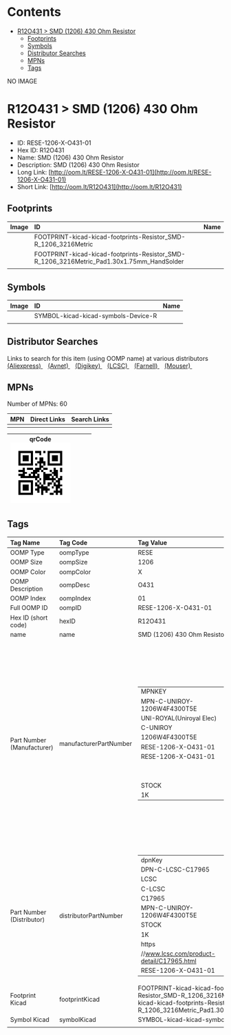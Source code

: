 



Contents
========

* [R12O431 > SMD (1206) 430 Ohm Resistor](#r12o431--smd-1206-430-ohm-resistor)
	* [Footprints](#footprints)
	* [Symbols](#symbols)
	* [Distributor Searches](#distributor-searches)
	* [MPNs](#mpns)
	* [Tags](#tags)
  
NO IMAGE  
# R12O431 > SMD (1206) 430 Ohm Resistor

- ID: RESE-1206-X-O431-01
- Hex ID: R12O431
- Name: SMD (1206) 430 Ohm Resistor
- Description: SMD (1206) 430 Ohm Resistor
- Long Link: [http://oom.lt/RESE-1206-X-O431-01](http://oom.lt/RESE-1206-X-O431-01)
- Short Link: [http://oom.lt/R12O431](http://oom.lt/R12O431)

## Footprints
  

|Image|ID|Name|
| :--- | :--- | :--- |
||FOOTPRINT-kicad-kicad-footprints-Resistor_SMD-R_1206_3216Metric||
||FOOTPRINT-kicad-kicad-footprints-Resistor_SMD-R_1206_3216Metric_Pad1.30x1.75mm_HandSolder||
||||

## Symbols
  

|Image|ID|Name|
| :--- | :--- | :--- |
|![]()|SYMBOL-kicad-kicad-symbols-Device-R||
||||

## Distributor Searches
  
Links to search for this item (using OOMP name) at various distributors  
[(Aliexpress) ](https://www.aliexpress.com/wholesale?SearchText=1117SMD+1206+430+Ohm+Resistor)&nbsp;&nbsp;&nbsp;[(Avnet) ](https://www.avnet.com/shop/us/search/SMD+1206+430+Ohm+Resistor)&nbsp;&nbsp;&nbsp;[(Digikey) ](https://www.digikey.co.uk/en/products/result?s=SMD+1206+430+Ohm+Resistor)&nbsp;&nbsp;&nbsp;[(LCSC) ](https://www.lcsc.com/search?q=SMD+1206+430+Ohm+Resistor)&nbsp;&nbsp;&nbsp;[(Farnell) ](https://uk.farnell.com/search?st=SMD+1206+430+Ohm+Resistor)&nbsp;&nbsp;&nbsp;[(Mouser) ](https://www.mouser.com/c/?q=SMD+1206+430+Ohm+Resistor)&nbsp;&nbsp;&nbsp;
## MPNs
  
Number of MPNs: 60  

|MPN|Direct Links|Search Links|
| :--- | :--- | :--- |
||||
  

|qrCode<br>[![](https://raw.githubusercontent.com/oomlout/oomlout_OOMP_parts_V2/main/RESE/1206/X/O431/01/qrCode_140.png)](https://github.com/oomlout/oomlout_OOMP_parts_V2/tree/main/RESE/1206/X/O431/01/qrCode.png)||||
| :---: | :---: | :---: | :---: |

## Tags
  

|Tag Name|Tag Code|Tag Value|
| :--- | :--- | :--- |
|OOMP Type|oompType|RESE|
|OOMP Size|oompSize|1206|
|OOMP Color|oompColor|X|
|OOMP Description|oompDesc|O431|
|OOMP Index|oompIndex|01|
|Full OOMP ID|oompID|RESE-1206-X-O431-01|
|Hex ID (short code)|hexID|R12O431|
|name|name|SMD (1206) 430 Ohm Resistor|
|Part Number (Manufacturer)|manufacturerPartNumber|<table><tr><td>MPNKEY</td></tr><tr><td> MPN-C-UNIROY-1206W4F4300T5E</td><td> MANUFACTURER</td></tr><tr><td> UNI-ROYAL(Uniroyal Elec)</td><td> MANUCODE</td></tr><tr><td> C-UNIROY</td><td> MPN</td></tr><tr><td> 1206W4F4300T5E</td><td> OOMPIDPARTIAL</td></tr><tr><td> RESE-1206-X-O431-01</td><td> OOMPID</td></tr><tr><td> RESE-1206-X-O431-01</td><td> LINK</td></tr><tr><td> </td><td> DESCRIPTION</td></tr><tr><td> </td><td> TAGS</td></tr><tr><td> STOCK</td></tr><tr><td>1K</td></tr></table></td><td> <table><tr><td>MPNKEY</td></tr><tr><td> MPN-C-LIZELE-CR1206F44300G</td><td> MANUFACTURER</td></tr><tr><td> LIZ Elec</td><td> MANUCODE</td></tr><tr><td> C-LIZELE</td><td> MPN</td></tr><tr><td> CR1206F44300G</td><td> OOMPIDPARTIAL</td></tr><tr><td> RESE-1206-X-O431-01</td><td> OOMPID</td></tr><tr><td> RESE-1206-X-O431-01</td><td> LINK</td></tr><tr><td> </td><td> DESCRIPTION</td></tr><tr><td> </td><td> TAGS</td></tr><tr><td> </td></tr></table></td><td> <table><tr><td>MPNKEY</td></tr><tr><td> MPN-C-RALEC-RTT064300FTP</td><td> MANUFACTURER</td></tr><tr><td> RALEC</td><td> MANUCODE</td></tr><tr><td> C-RALEC</td><td> MPN</td></tr><tr><td> RTT064300FTP</td><td> OOMPIDPARTIAL</td></tr><tr><td> RESE-1206-X-O431-01</td><td> OOMPID</td></tr><tr><td> RESE-1206-X-O431-01</td><td> LINK</td></tr><tr><td> </td><td> DESCRIPTION</td></tr><tr><td> </td><td> TAGS</td></tr><tr><td> </td></tr></table></td><td> <table><tr><td>MPNKEY</td></tr><tr><td> MPN-C-YAGEO-RC1206JR-07430RL</td><td> MANUFACTURER</td></tr><tr><td> YAGEO</td><td> MANUCODE</td></tr><tr><td> C-YAGEO</td><td> MPN</td></tr><tr><td> RC1206JR-07430RL</td><td> OOMPIDPARTIAL</td></tr><tr><td> RESE-1206-X-O431-01</td><td> OOMPID</td></tr><tr><td> RESE-1206-X-O431-01</td><td> LINK</td></tr><tr><td> </td><td> DESCRIPTION</td></tr><tr><td> </td><td> TAGS</td></tr><tr><td> STOCK</td></tr><tr><td>1K</td></tr></table></td><td> <table><tr><td>MPNKEY</td></tr><tr><td> MPN-C-YAGEO-RC1206FR-07430RL</td><td> MANUFACTURER</td></tr><tr><td> YAGEO</td><td> MANUCODE</td></tr><tr><td> C-YAGEO</td><td> MPN</td></tr><tr><td> RC1206FR-07430RL</td><td> OOMPIDPARTIAL</td></tr><tr><td> RESE-1206-X-O431-01</td><td> OOMPID</td></tr><tr><td> RESE-1206-X-O431-01</td><td> LINK</td></tr><tr><td> </td><td> DESCRIPTION</td></tr><tr><td> </td><td> TAGS</td></tr><tr><td> STOCK</td></tr><tr><td>1K</td></tr></table></td><td> <table><tr><td>MPNKEY</td></tr><tr><td> MPN-C-WALSIN-WR12X4300FTL</td><td> MANUFACTURER</td></tr><tr><td> Walsin Tech Corp</td><td> MANUCODE</td></tr><tr><td> C-WALSIN</td><td> MPN</td></tr><tr><td> WR12X4300FTL</td><td> OOMPIDPARTIAL</td></tr><tr><td> RESE-1206-X-O431-01</td><td> OOMPID</td></tr><tr><td> RESE-1206-X-O431-01</td><td> LINK</td></tr><tr><td> </td><td> DESCRIPTION</td></tr><tr><td> </td><td> TAGS</td></tr><tr><td> </td></tr></table></td><td> <table><tr><td>MPNKEY</td></tr><tr><td> MPN-C-YAGEO-AC1206FR-07430RL</td><td> MANUFACTURER</td></tr><tr><td> YAGEO</td><td> MANUCODE</td></tr><tr><td> C-YAGEO</td><td> MPN</td></tr><tr><td> AC1206FR-07430RL</td><td> OOMPIDPARTIAL</td></tr><tr><td> RESE-1206-X-O431-01</td><td> OOMPID</td></tr><tr><td> RESE-1206-X-O431-01</td><td> LINK</td></tr><tr><td> </td><td> DESCRIPTION</td></tr><tr><td> </td><td> TAGS</td></tr><tr><td> </td></tr></table></td><td> <table><tr><td>MPNKEY</td></tr><tr><td> MPN-C-YAGEO-AC1206JR-07430RL</td><td> MANUFACTURER</td></tr><tr><td> YAGEO</td><td> MANUCODE</td></tr><tr><td> C-YAGEO</td><td> MPN</td></tr><tr><td> AC1206JR-07430RL</td><td> OOMPIDPARTIAL</td></tr><tr><td> RESE-1206-X-O431-01</td><td> OOMPID</td></tr><tr><td> RESE-1206-X-O431-01</td><td> LINK</td></tr><tr><td> </td><td> DESCRIPTION</td></tr><tr><td> </td><td> TAGS</td></tr><tr><td> </td></tr></table></td><td> <table><tr><td>MPNKEY</td></tr><tr><td> MPN-C-VIKING-ARG06FTC4300</td><td> MANUFACTURER</td></tr><tr><td> Viking Tech</td><td> MANUCODE</td></tr><tr><td> C-VIKING</td><td> MPN</td></tr><tr><td> ARG06FTC4300</td><td> OOMPIDPARTIAL</td></tr><tr><td> RESE-1206-X-O431-01</td><td> OOMPID</td></tr><tr><td> RESE-1206-X-O431-01</td><td> LINK</td></tr><tr><td> </td><td> DESCRIPTION</td></tr><tr><td> </td><td> TAGS</td></tr><tr><td> STOCK</td></tr><tr><td>1K</td></tr></table></td><td> <table><tr><td>MPNKEY</td></tr><tr><td> MPN-C-FHGUAN-RS-06K431JT</td><td> MANUFACTURER</td></tr><tr><td> FH (Guangdong Fenghua Advanced Tech)</td><td> MANUCODE</td></tr><tr><td> C-FHGUAN</td><td> MPN</td></tr><tr><td> RS-06K431JT</td><td> OOMPIDPARTIAL</td></tr><tr><td> RESE-1206-X-O431-01</td><td> OOMPID</td></tr><tr><td> RESE-1206-X-O431-01</td><td> LINK</td></tr><tr><td> </td><td> DESCRIPTION</td></tr><tr><td> </td><td> TAGS</td></tr><tr><td> </td></tr></table></td><td> <table><tr><td>MPNKEY</td></tr><tr><td> MPN-C-RALEC-RTT06431JTP</td><td> MANUFACTURER</td></tr><tr><td> RALEC</td><td> MANUCODE</td></tr><tr><td> C-RALEC</td><td> MPN</td></tr><tr><td> RTT06431JTP</td><td> OOMPIDPARTIAL</td></tr><tr><td> RESE-1206-X-O431-01</td><td> OOMPID</td></tr><tr><td> RESE-1206-X-O431-01</td><td> LINK</td></tr><tr><td> </td><td> DESCRIPTION</td></tr><tr><td> </td><td> TAGS</td></tr><tr><td> </td></tr></table></td><td> <table><tr><td>MPNKEY</td></tr><tr><td> MPN-C-FHGUAN-RS-06K4300FT</td><td> MANUFACTURER</td></tr><tr><td> FH (Guangdong Fenghua Advanced Tech)</td><td> MANUCODE</td></tr><tr><td> C-FHGUAN</td><td> MPN</td></tr><tr><td> RS-06K4300FT</td><td> OOMPIDPARTIAL</td></tr><tr><td> RESE-1206-X-O431-01</td><td> OOMPID</td></tr><tr><td> RESE-1206-X-O431-01</td><td> LINK</td></tr><tr><td> </td><td> DESCRIPTION</td></tr><tr><td> </td><td> TAGS</td></tr><tr><td> STOCK</td></tr><tr><td>1K</td></tr></table></td><td> <table><tr><td>MPNKEY</td></tr><tr><td> MPN-C-FHGUAN-TE06H4300DT</td><td> MANUFACTURER</td></tr><tr><td> FH (Guangdong Fenghua Advanced Tech)</td><td> MANUCODE</td></tr><tr><td> C-FHGUAN</td><td> MPN</td></tr><tr><td> TE06H4300DT</td><td> OOMPIDPARTIAL</td></tr><tr><td> RESE-1206-X-O431-01</td><td> OOMPID</td></tr><tr><td> RESE-1206-X-O431-01</td><td> LINK</td></tr><tr><td> </td><td> DESCRIPTION</td></tr><tr><td> </td><td> TAGS</td></tr><tr><td> </td></tr></table></td><td> <table><tr><td>MPNKEY</td></tr><tr><td> MPN-C-RESIST-AECR1206F430RK9</td><td> MANUFACTURER</td></tr><tr><td> Resistor.Today</td><td> MANUCODE</td></tr><tr><td> C-RESIST</td><td> MPN</td></tr><tr><td> AECR1206F430RK9</td><td> OOMPIDPARTIAL</td></tr><tr><td> RESE-1206-X-O431-01</td><td> OOMPID</td></tr><tr><td> RESE-1206-X-O431-01</td><td> LINK</td></tr><tr><td> </td><td> DESCRIPTION</td></tr><tr><td> </td><td> TAGS</td></tr><tr><td> </td></tr></table></td><td> <table><tr><td>MPNKEY</td></tr><tr><td> MPN-C-WALSIN-WR12X431JTL</td><td> MANUFACTURER</td></tr><tr><td> Walsin Tech Corp</td><td> MANUCODE</td></tr><tr><td> C-WALSIN</td><td> MPN</td></tr><tr><td> WR12X431JTL</td><td> OOMPIDPARTIAL</td></tr><tr><td> RESE-1206-X-O431-01</td><td> OOMPID</td></tr><tr><td> RESE-1206-X-O431-01</td><td> LINK</td></tr><tr><td> </td><td> DESCRIPTION</td></tr><tr><td> </td><td> TAGS</td></tr><tr><td> STOCK</td></tr><tr><td>1K</td></tr></table></td><td> <table><tr><td>MPNKEY</td></tr><tr><td> MPN-C-UNIROY-1206W4J0431T5E</td><td> MANUFACTURER</td></tr><tr><td> UNI-ROYAL(Uniroyal Elec)</td><td> MANUCODE</td></tr><tr><td> C-UNIROY</td><td> MPN</td></tr><tr><td> 1206W4J0431T5E</td><td> OOMPIDPARTIAL</td></tr><tr><td> RESE-1206-X-O431-01</td><td> OOMPID</td></tr><tr><td> RESE-1206-X-O431-01</td><td> LINK</td></tr><tr><td> </td><td> DESCRIPTION</td></tr><tr><td> </td><td> TAGS</td></tr><tr><td> STOCK</td></tr><tr><td>1K</td></tr></table></td><td> <table><tr><td>MPNKEY</td></tr><tr><td> MPN-C-UNIROY-HP06W2J0431T5E</td><td> MANUFACTURER</td></tr><tr><td> UNI-ROYAL(Uniroyal Elec)</td><td> MANUCODE</td></tr><tr><td> C-UNIROY</td><td> MPN</td></tr><tr><td> HP06W2J0431T5E</td><td> OOMPIDPARTIAL</td></tr><tr><td> RESE-1206-X-O431-01</td><td> OOMPID</td></tr><tr><td> RESE-1206-X-O431-01</td><td> LINK</td></tr><tr><td> </td><td> DESCRIPTION</td></tr><tr><td> </td><td> TAGS</td></tr><tr><td> STOCK</td></tr><tr><td>1K</td></tr></table></td><td> <table><tr><td>MPNKEY</td></tr><tr><td> MPN-C-UNIROY-HP06W2F4300T5E</td><td> MANUFACTURER</td></tr><tr><td> UNI-ROYAL(Uniroyal Elec)</td><td> MANUCODE</td></tr><tr><td> C-UNIROY</td><td> MPN</td></tr><tr><td> HP06W2F4300T5E</td><td> OOMPIDPARTIAL</td></tr><tr><td> RESE-1206-X-O431-01</td><td> OOMPID</td></tr><tr><td> RESE-1206-X-O431-01</td><td> LINK</td></tr><tr><td> </td><td> DESCRIPTION</td></tr><tr><td> </td><td> TAGS</td></tr><tr><td> </td></tr></table></td><td> <table><tr><td>MPNKEY</td></tr><tr><td> MPN-C-KOASPE-RK73H2BTTD4300F</td><td> MANUFACTURER</td></tr><tr><td> KOA Speer Elec</td><td> MANUCODE</td></tr><tr><td> C-KOASPE</td><td> MPN</td></tr><tr><td> RK73H2BTTD4300F</td><td> OOMPIDPARTIAL</td></tr><tr><td> RESE-1206-X-O431-01</td><td> OOMPID</td></tr><tr><td> RESE-1206-X-O431-01</td><td> LINK</td></tr><tr><td> </td><td> DESCRIPTION</td></tr><tr><td> </td><td> TAGS</td></tr><tr><td> </td></tr></table></td><td> <table><tr><td>MPNKEY</td></tr><tr><td> MPN-C-SUSUMU-PRG3216P-4300-B-T5</td><td> MANUFACTURER</td></tr><tr><td> SUSUMU</td><td> MANUCODE</td></tr><tr><td> C-SUSUMU</td><td> MPN</td></tr><tr><td> PRG3216P-4300-B-T5</td><td> OOMPIDPARTIAL</td></tr><tr><td> RESE-1206-X-O431-01</td><td> OOMPID</td></tr><tr><td> RESE-1206-X-O431-01</td><td> LINK</td></tr><tr><td> </td><td> DESCRIPTION</td></tr><tr><td> </td><td> TAGS</td></tr><tr><td> </td></tr></table></td><td> <table><tr><td>MPNKEY</td></tr><tr><td> MPN-C-VISHAY-MCA12060D4300BP100</td><td> MANUFACTURER</td></tr><tr><td> Vishay Intertech</td><td> MANUCODE</td></tr><tr><td> C-VISHAY</td><td> MPN</td></tr><tr><td> MCA12060D4300BP100</td><td> OOMPIDPARTIAL</td></tr><tr><td> RESE-1206-X-O431-01</td><td> OOMPID</td></tr><tr><td> RESE-1206-X-O431-01</td><td> LINK</td></tr><tr><td> </td><td> DESCRIPTION</td></tr><tr><td> </td><td> TAGS</td></tr><tr><td> </td></tr></table></td><td> <table><tr><td>MPNKEY</td></tr><tr><td> MPN-C-SUSUMU-HRG3216P-4300-D-T5</td><td> MANUFACTURER</td></tr><tr><td> SUSUMU</td><td> MANUCODE</td></tr><tr><td> C-SUSUMU</td><td> MPN</td></tr><tr><td> HRG3216P-4300-D-T5</td><td> OOMPIDPARTIAL</td></tr><tr><td> RESE-1206-X-O431-01</td><td> OOMPID</td></tr><tr><td> RESE-1206-X-O431-01</td><td> LINK</td></tr><tr><td> </td><td> DESCRIPTION</td></tr><tr><td> </td><td> TAGS</td></tr><tr><td> </td></tr></table></td><td> <table><tr><td>MPNKEY</td></tr><tr><td> MPN-C-SUSUMU-RG3216N-4300-B-T5</td><td> MANUFACTURER</td></tr><tr><td> SUSUMU</td><td> MANUCODE</td></tr><tr><td> C-SUSUMU</td><td> MPN</td></tr><tr><td> RG3216N-4300-B-T5</td><td> OOMPIDPARTIAL</td></tr><tr><td> RESE-1206-X-O431-01</td><td> OOMPID</td></tr><tr><td> RESE-1206-X-O431-01</td><td> LINK</td></tr><tr><td> </td><td> DESCRIPTION</td></tr><tr><td> </td><td> TAGS</td></tr><tr><td> </td></tr></table></td><td> <table><tr><td>MPNKEY</td></tr><tr><td> MPN-C-VISHAY-TNPW1206430RBETA</td><td> MANUFACTURER</td></tr><tr><td> Vishay Intertech</td><td> MANUCODE</td></tr><tr><td> C-VISHAY</td><td> MPN</td></tr><tr><td> TNPW1206430RBETA</td><td> OOMPIDPARTIAL</td></tr><tr><td> RESE-1206-X-O431-01</td><td> OOMPID</td></tr><tr><td> RESE-1206-X-O431-01</td><td> LINK</td></tr><tr><td> </td><td> DESCRIPTION</td></tr><tr><td> </td><td> TAGS</td></tr><tr><td> </td></tr></table></td><td> <table><tr><td>MPNKEY</td></tr><tr><td> MPN-C-PANASO-ERA-8AEB431V</td><td> MANUFACTURER</td></tr><tr><td> PANASONIC</td><td> MANUCODE</td></tr><tr><td> C-PANASO</td><td> MPN</td></tr><tr><td> ERA-8AEB431V</td><td> OOMPIDPARTIAL</td></tr><tr><td> RESE-1206-X-O431-01</td><td> OOMPID</td></tr><tr><td> RESE-1206-X-O431-01</td><td> LINK</td></tr><tr><td> </td><td> DESCRIPTION</td></tr><tr><td> </td><td> TAGS</td></tr><tr><td> </td></tr></table></td><td> <table><tr><td>MPNKEY</td></tr><tr><td> MPN-C-PANASO-ERJ-8ENF4300V</td><td> MANUFACTURER</td></tr><tr><td> PANASONIC</td><td> MANUCODE</td></tr><tr><td> C-PANASO</td><td> MPN</td></tr><tr><td> ERJ-8ENF4300V</td><td> OOMPIDPARTIAL</td></tr><tr><td> RESE-1206-X-O431-01</td><td> OOMPID</td></tr><tr><td> RESE-1206-X-O431-01</td><td> LINK</td></tr><tr><td> </td><td> DESCRIPTION</td></tr><tr><td> </td><td> TAGS</td></tr><tr><td> </td></tr></table></td><td> <table><tr><td>MPNKEY</td></tr><tr><td> MPN-C-PANASO-ERJ-8GEYJ431V</td><td> MANUFACTURER</td></tr><tr><td> PANASONIC</td><td> MANUCODE</td></tr><tr><td> C-PANASO</td><td> MPN</td></tr><tr><td> ERJ-8GEYJ431V</td><td> OOMPIDPARTIAL</td></tr><tr><td> RESE-1206-X-O431-01</td><td> OOMPID</td></tr><tr><td> RESE-1206-X-O431-01</td><td> LINK</td></tr><tr><td> </td><td> DESCRIPTION</td></tr><tr><td> </td><td> TAGS</td></tr><tr><td> </td></tr></table></td><td> <table><tr><td>MPNKEY</td></tr><tr><td> MPN-C-PANASO-ERJ-P08J431V</td><td> MANUFACTURER</td></tr><tr><td> PANASONIC</td><td> MANUCODE</td></tr><tr><td> C-PANASO</td><td> MPN</td></tr><tr><td> ERJ-P08J431V</td><td> OOMPIDPARTIAL</td></tr><tr><td> RESE-1206-X-O431-01</td><td> OOMPID</td></tr><tr><td> RESE-1206-X-O431-01</td><td> LINK</td></tr><tr><td> </td><td> DESCRIPTION</td></tr><tr><td> </td><td> TAGS</td></tr><tr><td> </td></tr></table></td><td> <table><tr><td>MPNKEY</td></tr><tr><td> MPN-C-VISHAY-CRCW1206430RJNEA</td><td> MANUFACTURER</td></tr><tr><td> Vishay Intertech</td><td> MANUCODE</td></tr><tr><td> C-VISHAY</td><td> MPN</td></tr><tr><td> CRCW1206430RJNEA</td><td> OOMPIDPARTIAL</td></tr><tr><td> RESE-1206-X-O431-01</td><td> OOMPID</td></tr><tr><td> RESE-1206-X-O431-01</td><td> LINK</td></tr><tr><td> </td><td> DESCRIPTION</td></tr><tr><td> </td><td> TAGS</td></tr><tr><td> </td></tr></table></td><td> <table><tr><td>MPNKEY</td></tr><tr><td> MPN-C-SUSUMU-HRG3216P-4300-D-T1</td><td> MANUFACTURER</td></tr><tr><td> SUSUMU</td><td> MANUCODE</td></tr><tr><td> C-SUSUMU</td><td> MPN</td></tr><tr><td> HRG3216P-4300-D-T1</td><td> OOMPIDPARTIAL</td></tr><tr><td> RESE-1206-X-O431-01</td><td> OOMPID</td></tr><tr><td> RESE-1206-X-O431-01</td><td> LINK</td></tr><tr><td> </td><td> DESCRIPTION</td></tr><tr><td> </td><td> TAGS</td></tr><tr><td> </td></tr></table></td><td> <table><tr><td>MPNKEY</td></tr><tr><td> MPN-C-UNIROY-1206W4F4300T5E</td><td> MANUFACTURER</td></tr><tr><td> UNI-ROYAL(Uniroyal Elec)</td><td> MANUCODE</td></tr><tr><td> C-UNIROY</td><td> MPN</td></tr><tr><td> 1206W4F4300T5E</td><td> OOMPIDPARTIAL</td></tr><tr><td> RESE-1206-X-O431-01</td><td> OOMPID</td></tr><tr><td> RESE-1206-X-O431-01</td><td> LINK</td></tr><tr><td> </td><td> DESCRIPTION</td></tr><tr><td> </td><td> TAGS</td></tr><tr><td> STOCK</td></tr><tr><td>1K</td></tr></table></td><td> <table><tr><td>MPNKEY</td></tr><tr><td> MPN-C-LIZELE-CR1206F44300G</td><td> MANUFACTURER</td></tr><tr><td> LIZ Elec</td><td> MANUCODE</td></tr><tr><td> C-LIZELE</td><td> MPN</td></tr><tr><td> CR1206F44300G</td><td> OOMPIDPARTIAL</td></tr><tr><td> RESE-1206-X-O431-01</td><td> OOMPID</td></tr><tr><td> RESE-1206-X-O431-01</td><td> LINK</td></tr><tr><td> </td><td> DESCRIPTION</td></tr><tr><td> </td><td> TAGS</td></tr><tr><td> </td></tr></table></td><td> <table><tr><td>MPNKEY</td></tr><tr><td> MPN-C-RALEC-RTT064300FTP</td><td> MANUFACTURER</td></tr><tr><td> RALEC</td><td> MANUCODE</td></tr><tr><td> C-RALEC</td><td> MPN</td></tr><tr><td> RTT064300FTP</td><td> OOMPIDPARTIAL</td></tr><tr><td> RESE-1206-X-O431-01</td><td> OOMPID</td></tr><tr><td> RESE-1206-X-O431-01</td><td> LINK</td></tr><tr><td> </td><td> DESCRIPTION</td></tr><tr><td> </td><td> TAGS</td></tr><tr><td> </td></tr></table></td><td> <table><tr><td>MPNKEY</td></tr><tr><td> MPN-C-YAGEO-RC1206JR-07430RL</td><td> MANUFACTURER</td></tr><tr><td> YAGEO</td><td> MANUCODE</td></tr><tr><td> C-YAGEO</td><td> MPN</td></tr><tr><td> RC1206JR-07430RL</td><td> OOMPIDPARTIAL</td></tr><tr><td> RESE-1206-X-O431-01</td><td> OOMPID</td></tr><tr><td> RESE-1206-X-O431-01</td><td> LINK</td></tr><tr><td> </td><td> DESCRIPTION</td></tr><tr><td> </td><td> TAGS</td></tr><tr><td> STOCK</td></tr><tr><td>1K</td></tr></table></td><td> <table><tr><td>MPNKEY</td></tr><tr><td> MPN-C-YAGEO-RC1206FR-07430RL</td><td> MANUFACTURER</td></tr><tr><td> YAGEO</td><td> MANUCODE</td></tr><tr><td> C-YAGEO</td><td> MPN</td></tr><tr><td> RC1206FR-07430RL</td><td> OOMPIDPARTIAL</td></tr><tr><td> RESE-1206-X-O431-01</td><td> OOMPID</td></tr><tr><td> RESE-1206-X-O431-01</td><td> LINK</td></tr><tr><td> </td><td> DESCRIPTION</td></tr><tr><td> </td><td> TAGS</td></tr><tr><td> STOCK</td></tr><tr><td>1K</td></tr></table></td><td> <table><tr><td>MPNKEY</td></tr><tr><td> MPN-C-WALSIN-WR12X4300FTL</td><td> MANUFACTURER</td></tr><tr><td> Walsin Tech Corp</td><td> MANUCODE</td></tr><tr><td> C-WALSIN</td><td> MPN</td></tr><tr><td> WR12X4300FTL</td><td> OOMPIDPARTIAL</td></tr><tr><td> RESE-1206-X-O431-01</td><td> OOMPID</td></tr><tr><td> RESE-1206-X-O431-01</td><td> LINK</td></tr><tr><td> </td><td> DESCRIPTION</td></tr><tr><td> </td><td> TAGS</td></tr><tr><td> </td></tr></table></td><td> <table><tr><td>MPNKEY</td></tr><tr><td> MPN-C-YAGEO-AC1206FR-07430RL</td><td> MANUFACTURER</td></tr><tr><td> YAGEO</td><td> MANUCODE</td></tr><tr><td> C-YAGEO</td><td> MPN</td></tr><tr><td> AC1206FR-07430RL</td><td> OOMPIDPARTIAL</td></tr><tr><td> RESE-1206-X-O431-01</td><td> OOMPID</td></tr><tr><td> RESE-1206-X-O431-01</td><td> LINK</td></tr><tr><td> </td><td> DESCRIPTION</td></tr><tr><td> </td><td> TAGS</td></tr><tr><td> </td></tr></table></td><td> <table><tr><td>MPNKEY</td></tr><tr><td> MPN-C-YAGEO-AC1206JR-07430RL</td><td> MANUFACTURER</td></tr><tr><td> YAGEO</td><td> MANUCODE</td></tr><tr><td> C-YAGEO</td><td> MPN</td></tr><tr><td> AC1206JR-07430RL</td><td> OOMPIDPARTIAL</td></tr><tr><td> RESE-1206-X-O431-01</td><td> OOMPID</td></tr><tr><td> RESE-1206-X-O431-01</td><td> LINK</td></tr><tr><td> </td><td> DESCRIPTION</td></tr><tr><td> </td><td> TAGS</td></tr><tr><td> </td></tr></table></td><td> <table><tr><td>MPNKEY</td></tr><tr><td> MPN-C-VIKING-ARG06FTC4300</td><td> MANUFACTURER</td></tr><tr><td> Viking Tech</td><td> MANUCODE</td></tr><tr><td> C-VIKING</td><td> MPN</td></tr><tr><td> ARG06FTC4300</td><td> OOMPIDPARTIAL</td></tr><tr><td> RESE-1206-X-O431-01</td><td> OOMPID</td></tr><tr><td> RESE-1206-X-O431-01</td><td> LINK</td></tr><tr><td> </td><td> DESCRIPTION</td></tr><tr><td> </td><td> TAGS</td></tr><tr><td> STOCK</td></tr><tr><td>1K</td></tr></table></td><td> <table><tr><td>MPNKEY</td></tr><tr><td> MPN-C-FHGUAN-RS-06K431JT</td><td> MANUFACTURER</td></tr><tr><td> FH (Guangdong Fenghua Advanced Tech)</td><td> MANUCODE</td></tr><tr><td> C-FHGUAN</td><td> MPN</td></tr><tr><td> RS-06K431JT</td><td> OOMPIDPARTIAL</td></tr><tr><td> RESE-1206-X-O431-01</td><td> OOMPID</td></tr><tr><td> RESE-1206-X-O431-01</td><td> LINK</td></tr><tr><td> </td><td> DESCRIPTION</td></tr><tr><td> </td><td> TAGS</td></tr><tr><td> </td></tr></table></td><td> <table><tr><td>MPNKEY</td></tr><tr><td> MPN-C-RALEC-RTT06431JTP</td><td> MANUFACTURER</td></tr><tr><td> RALEC</td><td> MANUCODE</td></tr><tr><td> C-RALEC</td><td> MPN</td></tr><tr><td> RTT06431JTP</td><td> OOMPIDPARTIAL</td></tr><tr><td> RESE-1206-X-O431-01</td><td> OOMPID</td></tr><tr><td> RESE-1206-X-O431-01</td><td> LINK</td></tr><tr><td> </td><td> DESCRIPTION</td></tr><tr><td> </td><td> TAGS</td></tr><tr><td> </td></tr></table></td><td> <table><tr><td>MPNKEY</td></tr><tr><td> MPN-C-FHGUAN-RS-06K4300FT</td><td> MANUFACTURER</td></tr><tr><td> FH (Guangdong Fenghua Advanced Tech)</td><td> MANUCODE</td></tr><tr><td> C-FHGUAN</td><td> MPN</td></tr><tr><td> RS-06K4300FT</td><td> OOMPIDPARTIAL</td></tr><tr><td> RESE-1206-X-O431-01</td><td> OOMPID</td></tr><tr><td> RESE-1206-X-O431-01</td><td> LINK</td></tr><tr><td> </td><td> DESCRIPTION</td></tr><tr><td> </td><td> TAGS</td></tr><tr><td> STOCK</td></tr><tr><td>1K</td></tr></table></td><td> <table><tr><td>MPNKEY</td></tr><tr><td> MPN-C-FHGUAN-TE06H4300DT</td><td> MANUFACTURER</td></tr><tr><td> FH (Guangdong Fenghua Advanced Tech)</td><td> MANUCODE</td></tr><tr><td> C-FHGUAN</td><td> MPN</td></tr><tr><td> TE06H4300DT</td><td> OOMPIDPARTIAL</td></tr><tr><td> RESE-1206-X-O431-01</td><td> OOMPID</td></tr><tr><td> RESE-1206-X-O431-01</td><td> LINK</td></tr><tr><td> </td><td> DESCRIPTION</td></tr><tr><td> </td><td> TAGS</td></tr><tr><td> </td></tr></table></td><td> <table><tr><td>MPNKEY</td></tr><tr><td> MPN-C-RESIST-AECR1206F430RK9</td><td> MANUFACTURER</td></tr><tr><td> Resistor.Today</td><td> MANUCODE</td></tr><tr><td> C-RESIST</td><td> MPN</td></tr><tr><td> AECR1206F430RK9</td><td> OOMPIDPARTIAL</td></tr><tr><td> RESE-1206-X-O431-01</td><td> OOMPID</td></tr><tr><td> RESE-1206-X-O431-01</td><td> LINK</td></tr><tr><td> </td><td> DESCRIPTION</td></tr><tr><td> </td><td> TAGS</td></tr><tr><td> </td></tr></table></td><td> <table><tr><td>MPNKEY</td></tr><tr><td> MPN-C-WALSIN-WR12X431JTL</td><td> MANUFACTURER</td></tr><tr><td> Walsin Tech Corp</td><td> MANUCODE</td></tr><tr><td> C-WALSIN</td><td> MPN</td></tr><tr><td> WR12X431JTL</td><td> OOMPIDPARTIAL</td></tr><tr><td> RESE-1206-X-O431-01</td><td> OOMPID</td></tr><tr><td> RESE-1206-X-O431-01</td><td> LINK</td></tr><tr><td> </td><td> DESCRIPTION</td></tr><tr><td> </td><td> TAGS</td></tr><tr><td> STOCK</td></tr><tr><td>1K</td></tr></table></td><td> <table><tr><td>MPNKEY</td></tr><tr><td> MPN-C-UNIROY-1206W4J0431T5E</td><td> MANUFACTURER</td></tr><tr><td> UNI-ROYAL(Uniroyal Elec)</td><td> MANUCODE</td></tr><tr><td> C-UNIROY</td><td> MPN</td></tr><tr><td> 1206W4J0431T5E</td><td> OOMPIDPARTIAL</td></tr><tr><td> RESE-1206-X-O431-01</td><td> OOMPID</td></tr><tr><td> RESE-1206-X-O431-01</td><td> LINK</td></tr><tr><td> </td><td> DESCRIPTION</td></tr><tr><td> </td><td> TAGS</td></tr><tr><td> STOCK</td></tr><tr><td>1K</td></tr></table></td><td> <table><tr><td>MPNKEY</td></tr><tr><td> MPN-C-UNIROY-HP06W2J0431T5E</td><td> MANUFACTURER</td></tr><tr><td> UNI-ROYAL(Uniroyal Elec)</td><td> MANUCODE</td></tr><tr><td> C-UNIROY</td><td> MPN</td></tr><tr><td> HP06W2J0431T5E</td><td> OOMPIDPARTIAL</td></tr><tr><td> RESE-1206-X-O431-01</td><td> OOMPID</td></tr><tr><td> RESE-1206-X-O431-01</td><td> LINK</td></tr><tr><td> </td><td> DESCRIPTION</td></tr><tr><td> </td><td> TAGS</td></tr><tr><td> STOCK</td></tr><tr><td>1K</td></tr></table></td><td> <table><tr><td>MPNKEY</td></tr><tr><td> MPN-C-UNIROY-HP06W2F4300T5E</td><td> MANUFACTURER</td></tr><tr><td> UNI-ROYAL(Uniroyal Elec)</td><td> MANUCODE</td></tr><tr><td> C-UNIROY</td><td> MPN</td></tr><tr><td> HP06W2F4300T5E</td><td> OOMPIDPARTIAL</td></tr><tr><td> RESE-1206-X-O431-01</td><td> OOMPID</td></tr><tr><td> RESE-1206-X-O431-01</td><td> LINK</td></tr><tr><td> </td><td> DESCRIPTION</td></tr><tr><td> </td><td> TAGS</td></tr><tr><td> </td></tr></table></td><td> <table><tr><td>MPNKEY</td></tr><tr><td> MPN-C-KOASPE-RK73H2BTTD4300F</td><td> MANUFACTURER</td></tr><tr><td> KOA Speer Elec</td><td> MANUCODE</td></tr><tr><td> C-KOASPE</td><td> MPN</td></tr><tr><td> RK73H2BTTD4300F</td><td> OOMPIDPARTIAL</td></tr><tr><td> RESE-1206-X-O431-01</td><td> OOMPID</td></tr><tr><td> RESE-1206-X-O431-01</td><td> LINK</td></tr><tr><td> </td><td> DESCRIPTION</td></tr><tr><td> </td><td> TAGS</td></tr><tr><td> </td></tr></table></td><td> <table><tr><td>MPNKEY</td></tr><tr><td> MPN-C-SUSUMU-PRG3216P-4300-B-T5</td><td> MANUFACTURER</td></tr><tr><td> SUSUMU</td><td> MANUCODE</td></tr><tr><td> C-SUSUMU</td><td> MPN</td></tr><tr><td> PRG3216P-4300-B-T5</td><td> OOMPIDPARTIAL</td></tr><tr><td> RESE-1206-X-O431-01</td><td> OOMPID</td></tr><tr><td> RESE-1206-X-O431-01</td><td> LINK</td></tr><tr><td> </td><td> DESCRIPTION</td></tr><tr><td> </td><td> TAGS</td></tr><tr><td> </td></tr></table></td><td> <table><tr><td>MPNKEY</td></tr><tr><td> MPN-C-VISHAY-MCA12060D4300BP100</td><td> MANUFACTURER</td></tr><tr><td> Vishay Intertech</td><td> MANUCODE</td></tr><tr><td> C-VISHAY</td><td> MPN</td></tr><tr><td> MCA12060D4300BP100</td><td> OOMPIDPARTIAL</td></tr><tr><td> RESE-1206-X-O431-01</td><td> OOMPID</td></tr><tr><td> RESE-1206-X-O431-01</td><td> LINK</td></tr><tr><td> </td><td> DESCRIPTION</td></tr><tr><td> </td><td> TAGS</td></tr><tr><td> </td></tr></table></td><td> <table><tr><td>MPNKEY</td></tr><tr><td> MPN-C-SUSUMU-HRG3216P-4300-D-T5</td><td> MANUFACTURER</td></tr><tr><td> SUSUMU</td><td> MANUCODE</td></tr><tr><td> C-SUSUMU</td><td> MPN</td></tr><tr><td> HRG3216P-4300-D-T5</td><td> OOMPIDPARTIAL</td></tr><tr><td> RESE-1206-X-O431-01</td><td> OOMPID</td></tr><tr><td> RESE-1206-X-O431-01</td><td> LINK</td></tr><tr><td> </td><td> DESCRIPTION</td></tr><tr><td> </td><td> TAGS</td></tr><tr><td> </td></tr></table></td><td> <table><tr><td>MPNKEY</td></tr><tr><td> MPN-C-SUSUMU-RG3216N-4300-B-T5</td><td> MANUFACTURER</td></tr><tr><td> SUSUMU</td><td> MANUCODE</td></tr><tr><td> C-SUSUMU</td><td> MPN</td></tr><tr><td> RG3216N-4300-B-T5</td><td> OOMPIDPARTIAL</td></tr><tr><td> RESE-1206-X-O431-01</td><td> OOMPID</td></tr><tr><td> RESE-1206-X-O431-01</td><td> LINK</td></tr><tr><td> </td><td> DESCRIPTION</td></tr><tr><td> </td><td> TAGS</td></tr><tr><td> </td></tr></table></td><td> <table><tr><td>MPNKEY</td></tr><tr><td> MPN-C-VISHAY-TNPW1206430RBETA</td><td> MANUFACTURER</td></tr><tr><td> Vishay Intertech</td><td> MANUCODE</td></tr><tr><td> C-VISHAY</td><td> MPN</td></tr><tr><td> TNPW1206430RBETA</td><td> OOMPIDPARTIAL</td></tr><tr><td> RESE-1206-X-O431-01</td><td> OOMPID</td></tr><tr><td> RESE-1206-X-O431-01</td><td> LINK</td></tr><tr><td> </td><td> DESCRIPTION</td></tr><tr><td> </td><td> TAGS</td></tr><tr><td> </td></tr></table></td><td> <table><tr><td>MPNKEY</td></tr><tr><td> MPN-C-PANASO-ERA-8AEB431V</td><td> MANUFACTURER</td></tr><tr><td> PANASONIC</td><td> MANUCODE</td></tr><tr><td> C-PANASO</td><td> MPN</td></tr><tr><td> ERA-8AEB431V</td><td> OOMPIDPARTIAL</td></tr><tr><td> RESE-1206-X-O431-01</td><td> OOMPID</td></tr><tr><td> RESE-1206-X-O431-01</td><td> LINK</td></tr><tr><td> </td><td> DESCRIPTION</td></tr><tr><td> </td><td> TAGS</td></tr><tr><td> </td></tr></table></td><td> <table><tr><td>MPNKEY</td></tr><tr><td> MPN-C-PANASO-ERJ-8ENF4300V</td><td> MANUFACTURER</td></tr><tr><td> PANASONIC</td><td> MANUCODE</td></tr><tr><td> C-PANASO</td><td> MPN</td></tr><tr><td> ERJ-8ENF4300V</td><td> OOMPIDPARTIAL</td></tr><tr><td> RESE-1206-X-O431-01</td><td> OOMPID</td></tr><tr><td> RESE-1206-X-O431-01</td><td> LINK</td></tr><tr><td> </td><td> DESCRIPTION</td></tr><tr><td> </td><td> TAGS</td></tr><tr><td> </td></tr></table></td><td> <table><tr><td>MPNKEY</td></tr><tr><td> MPN-C-PANASO-ERJ-8GEYJ431V</td><td> MANUFACTURER</td></tr><tr><td> PANASONIC</td><td> MANUCODE</td></tr><tr><td> C-PANASO</td><td> MPN</td></tr><tr><td> ERJ-8GEYJ431V</td><td> OOMPIDPARTIAL</td></tr><tr><td> RESE-1206-X-O431-01</td><td> OOMPID</td></tr><tr><td> RESE-1206-X-O431-01</td><td> LINK</td></tr><tr><td> </td><td> DESCRIPTION</td></tr><tr><td> </td><td> TAGS</td></tr><tr><td> </td></tr></table></td><td> <table><tr><td>MPNKEY</td></tr><tr><td> MPN-C-PANASO-ERJ-P08J431V</td><td> MANUFACTURER</td></tr><tr><td> PANASONIC</td><td> MANUCODE</td></tr><tr><td> C-PANASO</td><td> MPN</td></tr><tr><td> ERJ-P08J431V</td><td> OOMPIDPARTIAL</td></tr><tr><td> RESE-1206-X-O431-01</td><td> OOMPID</td></tr><tr><td> RESE-1206-X-O431-01</td><td> LINK</td></tr><tr><td> </td><td> DESCRIPTION</td></tr><tr><td> </td><td> TAGS</td></tr><tr><td> </td></tr></table></td><td> <table><tr><td>MPNKEY</td></tr><tr><td> MPN-C-VISHAY-CRCW1206430RJNEA</td><td> MANUFACTURER</td></tr><tr><td> Vishay Intertech</td><td> MANUCODE</td></tr><tr><td> C-VISHAY</td><td> MPN</td></tr><tr><td> CRCW1206430RJNEA</td><td> OOMPIDPARTIAL</td></tr><tr><td> RESE-1206-X-O431-01</td><td> OOMPID</td></tr><tr><td> RESE-1206-X-O431-01</td><td> LINK</td></tr><tr><td> </td><td> DESCRIPTION</td></tr><tr><td> </td><td> TAGS</td></tr><tr><td> </td></tr></table></td><td> <table><tr><td>MPNKEY</td></tr><tr><td> MPN-C-SUSUMU-HRG3216P-4300-D-T1</td><td> MANUFACTURER</td></tr><tr><td> SUSUMU</td><td> MANUCODE</td></tr><tr><td> C-SUSUMU</td><td> MPN</td></tr><tr><td> HRG3216P-4300-D-T1</td><td> OOMPIDPARTIAL</td></tr><tr><td> RESE-1206-X-O431-01</td><td> OOMPID</td></tr><tr><td> RESE-1206-X-O431-01</td><td> LINK</td></tr><tr><td> </td><td> DESCRIPTION</td></tr><tr><td> </td><td> TAGS</td></tr><tr><td> </td></tr></table>|
|Part Number (Distributor)|distributorPartNumber|<table><tr><td>dpnKey</td></tr><tr><td> DPN-C-LCSC-C17965</td><td> DISTRIBUTOR</td></tr><tr><td> LCSC</td><td> DISTRCODE</td></tr><tr><td> C-LCSC</td><td> DPN</td></tr><tr><td> C17965</td><td> MPN</td></tr><tr><td> MPN-C-UNIROY-1206W4F4300T5E</td><td> TAGS</td></tr><tr><td> STOCK</td></tr><tr><td>1K</td><td> LINK</td></tr><tr><td> https</td></tr><tr><td>//www.lcsc.com/product-detail/C17965.html</td><td> OOMPID</td></tr><tr><td> RESE-1206-X-O431-01</td></tr></table></td><td> <table><tr><td>dpnKey</td></tr><tr><td> DPN-C-LCSC-C102194</td><td> DISTRIBUTOR</td></tr><tr><td> LCSC</td><td> DISTRCODE</td></tr><tr><td> C-LCSC</td><td> DPN</td></tr><tr><td> C102194</td><td> MPN</td></tr><tr><td> MPN-C-LIZELE-CR1206F44300G</td><td> TAGS</td></tr><tr><td> </td><td> LINK</td></tr><tr><td> https</td></tr><tr><td>//www.lcsc.com/product-detail/C102194.html</td><td> OOMPID</td></tr><tr><td> RESE-1206-X-O431-01</td></tr></table></td><td> <table><tr><td>dpnKey</td></tr><tr><td> DPN-C-LCSC-C104809</td><td> DISTRIBUTOR</td></tr><tr><td> LCSC</td><td> DISTRCODE</td></tr><tr><td> C-LCSC</td><td> DPN</td></tr><tr><td> C104809</td><td> MPN</td></tr><tr><td> MPN-C-RALEC-RTT064300FTP</td><td> TAGS</td></tr><tr><td> </td><td> LINK</td></tr><tr><td> https</td></tr><tr><td>//www.lcsc.com/product-detail/C104809.html</td><td> OOMPID</td></tr><tr><td> RESE-1206-X-O431-01</td></tr></table></td><td> <table><tr><td>dpnKey</td></tr><tr><td> DPN-C-LCSC-C163362</td><td> DISTRIBUTOR</td></tr><tr><td> LCSC</td><td> DISTRCODE</td></tr><tr><td> C-LCSC</td><td> DPN</td></tr><tr><td> C163362</td><td> MPN</td></tr><tr><td> MPN-C-YAGEO-RC1206JR-07430RL</td><td> TAGS</td></tr><tr><td> STOCK</td></tr><tr><td>1K</td><td> LINK</td></tr><tr><td> https</td></tr><tr><td>//www.lcsc.com/product-detail/C163362.html</td><td> OOMPID</td></tr><tr><td> RESE-1206-X-O431-01</td></tr></table></td><td> <table><tr><td>dpnKey</td></tr><tr><td> DPN-C-LCSC-C163375</td><td> DISTRIBUTOR</td></tr><tr><td> LCSC</td><td> DISTRCODE</td></tr><tr><td> C-LCSC</td><td> DPN</td></tr><tr><td> C163375</td><td> MPN</td></tr><tr><td> MPN-C-YAGEO-RC1206FR-07430RL</td><td> TAGS</td></tr><tr><td> STOCK</td></tr><tr><td>1K</td><td> LINK</td></tr><tr><td> https</td></tr><tr><td>//www.lcsc.com/product-detail/C163375.html</td><td> OOMPID</td></tr><tr><td> RESE-1206-X-O431-01</td></tr></table></td><td> <table><tr><td>dpnKey</td></tr><tr><td> DPN-C-LCSC-C171098</td><td> DISTRIBUTOR</td></tr><tr><td> LCSC</td><td> DISTRCODE</td></tr><tr><td> C-LCSC</td><td> DPN</td></tr><tr><td> C171098</td><td> MPN</td></tr><tr><td> MPN-C-WALSIN-WR12X4300FTL</td><td> TAGS</td></tr><tr><td> </td><td> LINK</td></tr><tr><td> https</td></tr><tr><td>//www.lcsc.com/product-detail/C171098.html</td><td> OOMPID</td></tr><tr><td> RESE-1206-X-O431-01</td></tr></table></td><td> <table><tr><td>dpnKey</td></tr><tr><td> DPN-C-LCSC-C229635</td><td> DISTRIBUTOR</td></tr><tr><td> LCSC</td><td> DISTRCODE</td></tr><tr><td> C-LCSC</td><td> DPN</td></tr><tr><td> C229635</td><td> MPN</td></tr><tr><td> MPN-C-YAGEO-AC1206FR-07430RL</td><td> TAGS</td></tr><tr><td> </td><td> LINK</td></tr><tr><td> https</td></tr><tr><td>//www.lcsc.com/product-detail/C229635.html</td><td> OOMPID</td></tr><tr><td> RESE-1206-X-O431-01</td></tr></table></td><td> <table><tr><td>dpnKey</td></tr><tr><td> DPN-C-LCSC-C229949</td><td> DISTRIBUTOR</td></tr><tr><td> LCSC</td><td> DISTRCODE</td></tr><tr><td> C-LCSC</td><td> DPN</td></tr><tr><td> C229949</td><td> MPN</td></tr><tr><td> MPN-C-YAGEO-AC1206JR-07430RL</td><td> TAGS</td></tr><tr><td> </td><td> LINK</td></tr><tr><td> https</td></tr><tr><td>//www.lcsc.com/product-detail/C229949.html</td><td> OOMPID</td></tr><tr><td> RESE-1206-X-O431-01</td></tr></table></td><td> <table><tr><td>dpnKey</td></tr><tr><td> DPN-C-LCSC-C294155</td><td> DISTRIBUTOR</td></tr><tr><td> LCSC</td><td> DISTRCODE</td></tr><tr><td> C-LCSC</td><td> DPN</td></tr><tr><td> C294155</td><td> MPN</td></tr><tr><td> MPN-C-VIKING-ARG06FTC4300</td><td> TAGS</td></tr><tr><td> STOCK</td></tr><tr><td>1K</td><td> LINK</td></tr><tr><td> https</td></tr><tr><td>//www.lcsc.com/product-detail/C294155.html</td><td> OOMPID</td></tr><tr><td> RESE-1206-X-O431-01</td></tr></table></td><td> <table><tr><td>dpnKey</td></tr><tr><td> DPN-C-LCSC-C294787</td><td> DISTRIBUTOR</td></tr><tr><td> LCSC</td><td> DISTRCODE</td></tr><tr><td> C-LCSC</td><td> DPN</td></tr><tr><td> C294787</td><td> MPN</td></tr><tr><td> MPN-C-FHGUAN-RS-06K431JT</td><td> TAGS</td></tr><tr><td> </td><td> LINK</td></tr><tr><td> https</td></tr><tr><td>//www.lcsc.com/product-detail/C294787.html</td><td> OOMPID</td></tr><tr><td> RESE-1206-X-O431-01</td></tr></table></td><td> <table><tr><td>dpnKey</td></tr><tr><td> DPN-C-LCSC-C305047</td><td> DISTRIBUTOR</td></tr><tr><td> LCSC</td><td> DISTRCODE</td></tr><tr><td> C-LCSC</td><td> DPN</td></tr><tr><td> C305047</td><td> MPN</td></tr><tr><td> MPN-C-RALEC-RTT06431JTP</td><td> TAGS</td></tr><tr><td> </td><td> LINK</td></tr><tr><td> https</td></tr><tr><td>//www.lcsc.com/product-detail/C305047.html</td><td> OOMPID</td></tr><tr><td> RESE-1206-X-O431-01</td></tr></table></td><td> <table><tr><td>dpnKey</td></tr><tr><td> DPN-C-LCSC-C323050</td><td> DISTRIBUTOR</td></tr><tr><td> LCSC</td><td> DISTRCODE</td></tr><tr><td> C-LCSC</td><td> DPN</td></tr><tr><td> C323050</td><td> MPN</td></tr><tr><td> MPN-C-FHGUAN-RS-06K4300FT</td><td> TAGS</td></tr><tr><td> STOCK</td></tr><tr><td>1K</td><td> LINK</td></tr><tr><td> https</td></tr><tr><td>//www.lcsc.com/product-detail/C323050.html</td><td> OOMPID</td></tr><tr><td> RESE-1206-X-O431-01</td></tr></table></td><td> <table><tr><td>dpnKey</td></tr><tr><td> DPN-C-LCSC-C341588</td><td> DISTRIBUTOR</td></tr><tr><td> LCSC</td><td> DISTRCODE</td></tr><tr><td> C-LCSC</td><td> DPN</td></tr><tr><td> C341588</td><td> MPN</td></tr><tr><td> MPN-C-FHGUAN-TE06H4300DT</td><td> TAGS</td></tr><tr><td> </td><td> LINK</td></tr><tr><td> https</td></tr><tr><td>//www.lcsc.com/product-detail/C341588.html</td><td> OOMPID</td></tr><tr><td> RESE-1206-X-O431-01</td></tr></table></td><td> <table><tr><td>dpnKey</td></tr><tr><td> DPN-C-LCSC-C352073</td><td> DISTRIBUTOR</td></tr><tr><td> LCSC</td><td> DISTRCODE</td></tr><tr><td> C-LCSC</td><td> DPN</td></tr><tr><td> C352073</td><td> MPN</td></tr><tr><td> MPN-C-RESIST-AECR1206F430RK9</td><td> TAGS</td></tr><tr><td> </td><td> LINK</td></tr><tr><td> https</td></tr><tr><td>//www.lcsc.com/product-detail/C352073.html</td><td> OOMPID</td></tr><tr><td> RESE-1206-X-O431-01</td></tr></table></td><td> <table><tr><td>dpnKey</td></tr><tr><td> DPN-C-LCSC-C396202</td><td> DISTRIBUTOR</td></tr><tr><td> LCSC</td><td> DISTRCODE</td></tr><tr><td> C-LCSC</td><td> DPN</td></tr><tr><td> C396202</td><td> MPN</td></tr><tr><td> MPN-C-WALSIN-WR12X431JTL</td><td> TAGS</td></tr><tr><td> STOCK</td></tr><tr><td>1K</td><td> LINK</td></tr><tr><td> https</td></tr><tr><td>//www.lcsc.com/product-detail/C396202.html</td><td> OOMPID</td></tr><tr><td> RESE-1206-X-O431-01</td></tr></table></td><td> <table><tr><td>dpnKey</td></tr><tr><td> DPN-C-LCSC-C407234</td><td> DISTRIBUTOR</td></tr><tr><td> LCSC</td><td> DISTRCODE</td></tr><tr><td> C-LCSC</td><td> DPN</td></tr><tr><td> C407234</td><td> MPN</td></tr><tr><td> MPN-C-UNIROY-1206W4J0431T5E</td><td> TAGS</td></tr><tr><td> STOCK</td></tr><tr><td>1K</td><td> LINK</td></tr><tr><td> https</td></tr><tr><td>//www.lcsc.com/product-detail/C407234.html</td><td> OOMPID</td></tr><tr><td> RESE-1206-X-O431-01</td></tr></table></td><td> <table><tr><td>dpnKey</td></tr><tr><td> DPN-C-LCSC-C414911</td><td> DISTRIBUTOR</td></tr><tr><td> LCSC</td><td> DISTRCODE</td></tr><tr><td> C-LCSC</td><td> DPN</td></tr><tr><td> C414911</td><td> MPN</td></tr><tr><td> MPN-C-UNIROY-HP06W2J0431T5E</td><td> TAGS</td></tr><tr><td> STOCK</td></tr><tr><td>1K</td><td> LINK</td></tr><tr><td> https</td></tr><tr><td>//www.lcsc.com/product-detail/C414911.html</td><td> OOMPID</td></tr><tr><td> RESE-1206-X-O431-01</td></tr></table></td><td> <table><tr><td>dpnKey</td></tr><tr><td> DPN-C-LCSC-C414941</td><td> DISTRIBUTOR</td></tr><tr><td> LCSC</td><td> DISTRCODE</td></tr><tr><td> C-LCSC</td><td> DPN</td></tr><tr><td> C414941</td><td> MPN</td></tr><tr><td> MPN-C-UNIROY-HP06W2F4300T5E</td><td> TAGS</td></tr><tr><td> </td><td> LINK</td></tr><tr><td> https</td></tr><tr><td>//www.lcsc.com/product-detail/C414941.html</td><td> OOMPID</td></tr><tr><td> RESE-1206-X-O431-01</td></tr></table></td><td> <table><tr><td>dpnKey</td></tr><tr><td> DPN-C-LCSC-C880220</td><td> DISTRIBUTOR</td></tr><tr><td> LCSC</td><td> DISTRCODE</td></tr><tr><td> C-LCSC</td><td> DPN</td></tr><tr><td> C880220</td><td> MPN</td></tr><tr><td> MPN-C-KOASPE-RK73H2BTTD4300F</td><td> TAGS</td></tr><tr><td> </td><td> LINK</td></tr><tr><td> https</td></tr><tr><td>//www.lcsc.com/product-detail/C880220.html</td><td> OOMPID</td></tr><tr><td> RESE-1206-X-O431-01</td></tr></table></td><td> <table><tr><td>dpnKey</td></tr><tr><td> DPN-C-LCSC-C1715733</td><td> DISTRIBUTOR</td></tr><tr><td> LCSC</td><td> DISTRCODE</td></tr><tr><td> C-LCSC</td><td> DPN</td></tr><tr><td> C1715733</td><td> MPN</td></tr><tr><td> MPN-C-SUSUMU-PRG3216P-4300-B-T5</td><td> TAGS</td></tr><tr><td> </td><td> LINK</td></tr><tr><td> https</td></tr><tr><td>//www.lcsc.com/product-detail/C1715733.html</td><td> OOMPID</td></tr><tr><td> RESE-1206-X-O431-01</td></tr></table></td><td> <table><tr><td>dpnKey</td></tr><tr><td> DPN-C-LCSC-C1718545</td><td> DISTRIBUTOR</td></tr><tr><td> LCSC</td><td> DISTRCODE</td></tr><tr><td> C-LCSC</td><td> DPN</td></tr><tr><td> C1718545</td><td> MPN</td></tr><tr><td> MPN-C-VISHAY-MCA12060D4300BP100</td><td> TAGS</td></tr><tr><td> </td><td> LINK</td></tr><tr><td> https</td></tr><tr><td>//www.lcsc.com/product-detail/C1718545.html</td><td> OOMPID</td></tr><tr><td> RESE-1206-X-O431-01</td></tr></table></td><td> <table><tr><td>dpnKey</td></tr><tr><td> DPN-C-LCSC-C1720796</td><td> DISTRIBUTOR</td></tr><tr><td> LCSC</td><td> DISTRCODE</td></tr><tr><td> C-LCSC</td><td> DPN</td></tr><tr><td> C1720796</td><td> MPN</td></tr><tr><td> MPN-C-SUSUMU-HRG3216P-4300-D-T5</td><td> TAGS</td></tr><tr><td> </td><td> LINK</td></tr><tr><td> https</td></tr><tr><td>//www.lcsc.com/product-detail/C1720796.html</td><td> OOMPID</td></tr><tr><td> RESE-1206-X-O431-01</td></tr></table></td><td> <table><tr><td>dpnKey</td></tr><tr><td> DPN-C-LCSC-C1721526</td><td> DISTRIBUTOR</td></tr><tr><td> LCSC</td><td> DISTRCODE</td></tr><tr><td> C-LCSC</td><td> DPN</td></tr><tr><td> C1721526</td><td> MPN</td></tr><tr><td> MPN-C-SUSUMU-RG3216N-4300-B-T5</td><td> TAGS</td></tr><tr><td> </td><td> LINK</td></tr><tr><td> https</td></tr><tr><td>//www.lcsc.com/product-detail/C1721526.html</td><td> OOMPID</td></tr><tr><td> RESE-1206-X-O431-01</td></tr></table></td><td> <table><tr><td>dpnKey</td></tr><tr><td> DPN-C-LCSC-C1730347</td><td> DISTRIBUTOR</td></tr><tr><td> LCSC</td><td> DISTRCODE</td></tr><tr><td> C-LCSC</td><td> DPN</td></tr><tr><td> C1730347</td><td> MPN</td></tr><tr><td> MPN-C-VISHAY-TNPW1206430RBETA</td><td> TAGS</td></tr><tr><td> </td><td> LINK</td></tr><tr><td> https</td></tr><tr><td>//www.lcsc.com/product-detail/C1730347.html</td><td> OOMPID</td></tr><tr><td> RESE-1206-X-O431-01</td></tr></table></td><td> <table><tr><td>dpnKey</td></tr><tr><td> DPN-C-LCSC-C2075236</td><td> DISTRIBUTOR</td></tr><tr><td> LCSC</td><td> DISTRCODE</td></tr><tr><td> C-LCSC</td><td> DPN</td></tr><tr><td> C2075236</td><td> MPN</td></tr><tr><td> MPN-C-PANASO-ERA-8AEB431V</td><td> TAGS</td></tr><tr><td> </td><td> LINK</td></tr><tr><td> https</td></tr><tr><td>//www.lcsc.com/product-detail/C2075236.html</td><td> OOMPID</td></tr><tr><td> RESE-1206-X-O431-01</td></tr></table></td><td> <table><tr><td>dpnKey</td></tr><tr><td> DPN-C-LCSC-C2077617</td><td> DISTRIBUTOR</td></tr><tr><td> LCSC</td><td> DISTRCODE</td></tr><tr><td> C-LCSC</td><td> DPN</td></tr><tr><td> C2077617</td><td> MPN</td></tr><tr><td> MPN-C-PANASO-ERJ-8ENF4300V</td><td> TAGS</td></tr><tr><td> </td><td> LINK</td></tr><tr><td> https</td></tr><tr><td>//www.lcsc.com/product-detail/C2077617.html</td><td> OOMPID</td></tr><tr><td> RESE-1206-X-O431-01</td></tr></table></td><td> <table><tr><td>dpnKey</td></tr><tr><td> DPN-C-LCSC-C2080184</td><td> DISTRIBUTOR</td></tr><tr><td> LCSC</td><td> DISTRCODE</td></tr><tr><td> C-LCSC</td><td> DPN</td></tr><tr><td> C2080184</td><td> MPN</td></tr><tr><td> MPN-C-PANASO-ERJ-8GEYJ431V</td><td> TAGS</td></tr><tr><td> </td><td> LINK</td></tr><tr><td> https</td></tr><tr><td>//www.lcsc.com/product-detail/C2080184.html</td><td> OOMPID</td></tr><tr><td> RESE-1206-X-O431-01</td></tr></table></td><td> <table><tr><td>dpnKey</td></tr><tr><td> DPN-C-LCSC-C2080215</td><td> DISTRIBUTOR</td></tr><tr><td> LCSC</td><td> DISTRCODE</td></tr><tr><td> C-LCSC</td><td> DPN</td></tr><tr><td> C2080215</td><td> MPN</td></tr><tr><td> MPN-C-PANASO-ERJ-P08J431V</td><td> TAGS</td></tr><tr><td> </td><td> LINK</td></tr><tr><td> https</td></tr><tr><td>//www.lcsc.com/product-detail/C2080215.html</td><td> OOMPID</td></tr><tr><td> RESE-1206-X-O431-01</td></tr></table></td><td> <table><tr><td>dpnKey</td></tr><tr><td> DPN-C-LCSC-C2085494</td><td> DISTRIBUTOR</td></tr><tr><td> LCSC</td><td> DISTRCODE</td></tr><tr><td> C-LCSC</td><td> DPN</td></tr><tr><td> C2085494</td><td> MPN</td></tr><tr><td> MPN-C-VISHAY-CRCW1206430RJNEA</td><td> TAGS</td></tr><tr><td> </td><td> LINK</td></tr><tr><td> https</td></tr><tr><td>//www.lcsc.com/product-detail/C2085494.html</td><td> OOMPID</td></tr><tr><td> RESE-1206-X-O431-01</td></tr></table></td><td> <table><tr><td>dpnKey</td></tr><tr><td> DPN-C-LCSC-C2093710</td><td> DISTRIBUTOR</td></tr><tr><td> LCSC</td><td> DISTRCODE</td></tr><tr><td> C-LCSC</td><td> DPN</td></tr><tr><td> C2093710</td><td> MPN</td></tr><tr><td> MPN-C-SUSUMU-HRG3216P-4300-D-T1</td><td> TAGS</td></tr><tr><td> </td><td> LINK</td></tr><tr><td> https</td></tr><tr><td>//www.lcsc.com/product-detail/C2093710.html</td><td> OOMPID</td></tr><tr><td> RESE-1206-X-O431-01</td></tr></table>|
|Footprint Kicad|footprintKicad|FOOTPRINT-kicad-kicad-footprints-Resistor_SMD-R_1206_3216Metric, FOOTPRINT-kicad-kicad-footprints-Resistor_SMD-R_1206_3216Metric_Pad1.30x1.75mm_HandSolder|
|Symbol Kicad|symbolKicad|SYMBOL-kicad-kicad-symbols-Device-R|
||||

